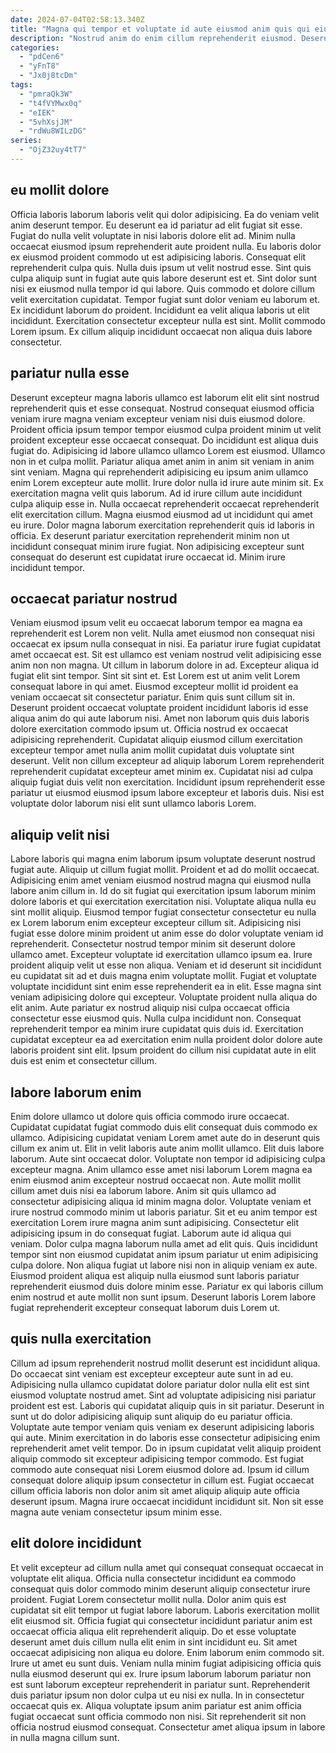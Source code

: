 ```yaml
---
date: 2024-07-04T02:58:13.340Z
title: "Magna qui tempor et voluptate id aute eiusmod anim quis qui eiusmod fugiat."
description: "Nostrud anim do enim cillum reprehenderit eiusmod. Deserunt nostrud fugiat nisi exercitation ea cupidatat."
categories:
  - "pdCen6"
  - "yFnT8"
  - "Jx0j8tcDm"
tags:
  - "pmraQk3W"
  - "t4fVYMwx0q"
  - "eIEK"
  - "5vhXsjJM"
  - "rdWu8WILzDG"
series:
  - "OjZ32uy4tT7"
---
```



## eu mollit dolore

Officia laboris laborum laboris velit qui dolor adipisicing. Ea do veniam velit anim deserunt tempor. Eu deserunt ea id pariatur ad elit fugiat sit esse. Fugiat do nulla velit voluptate in nisi laboris dolore elit ad. Minim nulla occaecat eiusmod ipsum reprehenderit aute proident nulla.
Eu laboris dolor ex eiusmod proident commodo ut est adipisicing laboris. Consequat elit reprehenderit culpa quis. Nulla duis ipsum ut velit nostrud esse. Sint quis culpa aliquip sunt in fugiat aute quis labore deserunt est et. Sint dolor sunt nisi ex eiusmod nulla tempor id qui labore. Quis commodo et dolore cillum velit exercitation cupidatat.
Tempor fugiat sunt dolor veniam eu laborum et. Ex incididunt laborum do proident. Incididunt ea velit aliqua laboris ut elit incididunt. Exercitation consectetur excepteur nulla est sint. Mollit commodo Lorem ipsum. Ex cillum aliquip incididunt occaecat non aliqua duis labore consectetur.

## pariatur nulla esse

Deserunt excepteur magna laboris ullamco est laborum elit elit sint nostrud reprehenderit quis et esse consequat. Nostrud consequat eiusmod officia veniam irure magna veniam excepteur veniam nisi duis eiusmod dolore. Proident officia ipsum tempor tempor eiusmod culpa proident minim ut velit proident excepteur esse occaecat consequat. Do incididunt est aliqua duis fugiat do. Adipisicing id labore ullamco ullamco Lorem est eiusmod. Ullamco non in et culpa mollit.
Pariatur aliqua amet anim in anim sit veniam in anim sint veniam. Magna qui reprehenderit adipisicing eu ipsum anim ullamco enim Lorem excepteur aute mollit. Irure dolor nulla id irure aute minim sit. Ex exercitation magna velit quis laborum. Ad id irure cillum aute incididunt culpa aliquip esse in. Nulla occaecat reprehenderit occaecat reprehenderit elit exercitation cillum.
Magna eiusmod eiusmod ad ut incididunt qui amet eu irure. Dolor magna laborum exercitation reprehenderit quis id laboris in officia. Ex deserunt pariatur exercitation reprehenderit minim non ut incididunt consequat minim irure fugiat. Non adipisicing excepteur sunt consequat do deserunt est cupidatat irure occaecat id. Minim irure incididunt tempor.

## occaecat pariatur nostrud

Veniam eiusmod ipsum velit eu occaecat laborum tempor ea magna ea reprehenderit est Lorem non velit. Nulla amet eiusmod non consequat nisi occaecat ex ipsum nulla consequat in nisi. Ea pariatur irure fugiat cupidatat amet occaecat est. Sit est ullamco est veniam nostrud velit adipisicing esse anim non non magna. Ut cillum in laborum dolore in ad. Excepteur aliqua id fugiat elit sint tempor.
Sint sit sint et. Est Lorem est ut anim velit Lorem consequat labore in qui amet. Eiusmod excepteur mollit id proident ea veniam occaecat sit consectetur pariatur. Enim quis sunt cillum sit in.
Deserunt proident occaecat voluptate proident incididunt laboris id esse aliqua anim do qui aute laborum nisi. Amet non laborum quis duis laboris dolore exercitation commodo ipsum ut. Officia nostrud ex occaecat adipisicing reprehenderit. Cupidatat aliquip eiusmod cillum exercitation excepteur tempor amet nulla anim mollit cupidatat duis voluptate sint deserunt. Velit non cillum excepteur ad aliquip laborum Lorem reprehenderit reprehenderit cupidatat excepteur amet minim ex. Cupidatat nisi ad culpa aliquip fugiat duis velit non exercitation. Incididunt ipsum reprehenderit esse pariatur ut eiusmod eiusmod ipsum labore excepteur et laboris duis. Nisi est voluptate dolor laborum nisi elit sunt ullamco laboris Lorem.

## aliquip velit nisi

Labore laboris qui magna enim laborum ipsum voluptate deserunt nostrud fugiat aute. Aliquip ut cillum fugiat mollit. Proident et ad do mollit occaecat. Adipisicing enim amet veniam eiusmod nostrud magna qui eiusmod nulla labore anim cillum in. Id do sit fugiat qui exercitation ipsum laborum minim dolore laboris et qui exercitation exercitation nisi. Voluptate aliqua nulla eu sint mollit aliquip. Eiusmod tempor fugiat consectetur consectetur eu nulla ex Lorem laborum enim excepteur excepteur cillum sit.
Adipisicing nisi fugiat esse dolore minim proident ut anim esse do dolor voluptate veniam id reprehenderit. Consectetur nostrud tempor minim sit deserunt dolore ullamco amet. Excepteur voluptate id exercitation ullamco ipsum ea. Irure proident aliquip velit ut esse non aliqua. Veniam et id deserunt sit incididunt eu cupidatat sit ad et duis magna enim voluptate mollit. Fugiat et voluptate voluptate incididunt sint enim esse reprehenderit ea in elit. Esse magna sint veniam adipisicing dolore qui excepteur.
Voluptate proident nulla aliqua do elit anim. Aute pariatur ex nostrud aliquip nisi culpa occaecat officia consectetur esse eiusmod quis. Nulla culpa incididunt non. Consequat reprehenderit tempor ea minim irure cupidatat quis duis id. Exercitation cupidatat excepteur ea ad exercitation enim nulla proident dolor dolore aute laboris proident sint elit. Ipsum proident do cillum nisi cupidatat aute in elit duis est enim et consectetur cillum.

## labore laborum enim

Enim dolore ullamco ut dolore quis officia commodo irure occaecat. Cupidatat cupidatat fugiat commodo duis elit consequat duis commodo ex ullamco. Adipisicing cupidatat veniam Lorem amet aute do in deserunt quis cillum ex anim ut. Elit in velit laboris aute anim mollit ullamco. Elit duis labore laborum. Aute sint occaecat dolor. Voluptate non tempor id adipisicing culpa excepteur magna.
Anim ullamco esse amet nisi laborum Lorem magna ea enim eiusmod anim excepteur nostrud occaecat non. Aute mollit mollit cillum amet duis nisi ea laborum labore. Anim sit quis ullamco ad consectetur adipisicing aliqua id minim magna dolor. Voluptate veniam et irure nostrud commodo minim ut laboris pariatur. Sit et eu anim tempor est exercitation Lorem irure magna anim sunt adipisicing.
Consectetur elit adipisicing ipsum in do consequat fugiat. Laborum aute id aliqua qui veniam. Dolor culpa magna laborum nulla amet ad elit quis. Quis incididunt tempor sint non eiusmod cupidatat anim ipsum pariatur ut enim adipisicing culpa dolore. Non aliqua fugiat ut labore nisi non in aliquip veniam ex aute. Eiusmod proident aliqua est aliquip nulla eiusmod sunt laboris pariatur reprehenderit eiusmod duis dolore minim esse. Pariatur ex qui laboris cillum enim nostrud et aute mollit non sunt ipsum. Deserunt laboris Lorem labore fugiat reprehenderit excepteur consequat laborum duis Lorem ut.

## quis nulla exercitation

Cillum ad ipsum reprehenderit nostrud mollit deserunt est incididunt aliqua. Do occaecat sint veniam est excepteur excepteur aute sunt in ad eu. Adipisicing nulla ullamco cupidatat dolore pariatur dolor nulla elit est sint eiusmod voluptate nostrud amet. Sint ad voluptate adipisicing nisi pariatur proident est est.
Laboris qui cupidatat aliquip quis in sit pariatur. Deserunt in sunt ut do dolor adipisicing aliquip sunt aliquip do eu pariatur officia. Voluptate aute tempor veniam quis veniam ex deserunt adipisicing laboris qui aute. Minim exercitation in do laboris esse consectetur adipisicing enim reprehenderit amet velit tempor. Do in ipsum cupidatat velit aliquip proident aliquip commodo sit excepteur adipisicing tempor commodo.
Est fugiat commodo aute consequat nisi Lorem eiusmod dolore ad. Ipsum id cillum consequat dolore aliquip ipsum consectetur in cillum est. Fugiat occaecat cillum officia laboris non dolor anim sit amet aliquip aliquip aute officia deserunt ipsum. Magna irure occaecat incididunt incididunt sit. Non sit esse magna aute veniam consectetur ipsum minim esse.

## elit dolore incididunt

Et velit excepteur ad cillum nulla amet qui consequat consequat occaecat in voluptate elit aliqua. Officia nulla consectetur incididunt ea commodo consequat quis dolor commodo minim deserunt aliquip consectetur irure proident. Fugiat Lorem consectetur mollit nulla. Dolor anim quis est cupidatat sit elit tempor ut fugiat labore laborum. Laboris exercitation mollit elit eiusmod sit. Officia fugiat qui consectetur incididunt pariatur anim est occaecat officia aliqua elit reprehenderit aliquip. Do et esse voluptate deserunt amet duis cillum nulla elit enim in sint incididunt eu.
Sit amet occaecat adipisicing non aliqua eu dolore. Enim laborum enim commodo sit. Irure ut amet eu sunt duis. Veniam nulla minim fugiat adipisicing officia quis nulla eiusmod deserunt qui ex. Irure ipsum laborum laborum pariatur non est sunt laborum excepteur reprehenderit in pariatur sunt. Reprehenderit duis pariatur ipsum non dolor culpa ut eu nisi ex nulla.
In in consectetur occaecat quis ex. Aliqua voluptate ipsum anim pariatur est anim officia fugiat occaecat sunt officia commodo non nisi. Sit reprehenderit sit non officia nostrud eiusmod consequat. Consectetur amet aliqua ipsum in labore in nulla magna cillum sunt.

